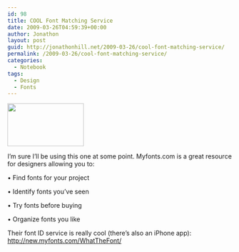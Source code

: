 ```yaml
---
id: 98
title: COOL Font Matching Service
date: 2009-03-26T04:59:39+00:00
author: Jonathon
layout: post
guid: http://jonathonhill.net/2009-03-26/cool-font-matching-service/
permalink: /2009-03-26/cool-font-matching-service/
categories:
  - Notebook
tags:
  - Design
  - Fonts
---
```

[<img class="alignnone" title="MyFonts.com" src="http://origin.myfonts.com/s/images/logo/logo-beta.gif" alt="" width="171" height="96" />](http://new.myfonts.com/)

I&#8217;m sure I&#8217;ll be using this one at some point. Myfonts.com is a great resource for designers allowing you to:

• Find fonts for your project
  
• Identify fonts you’ve seen
  
• Try fonts before buying
  
• Organize fonts you like

Their font ID service is really cool (there&#8217;s also an iPhone app): <a href="http://new.myfonts.com/WhatTheFont/" target="_blank">http://new.myfonts.com/WhatTheFont/</a>
